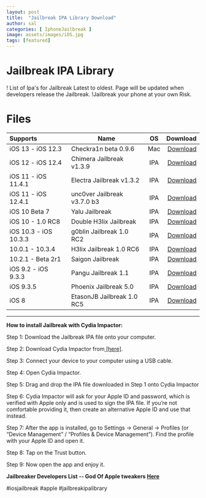 ```yaml
---
layout: post
title:  "Jailbreak IPA Library Download"
author: sal
categories: [ IphoneJailbreak ]
image: assets/images/iOS.jpg
tags: [featured]
---
```




# Jailbreak IPA Library

! List of Ipa's for Jailbreak Latest to oldest.  Page will be updated when developers release the Jailbreak. 
!Jailbreak your phone at your own Risk.


# Files

|Supports | Name          | OS         | Download  |			
|:-------- |----------------------------- |:-----------------------:| -------------------------:    |
|iOS 13 - iOS 12.3 | Checkra1n beta 0.9.6  | Mac   | [Download](http://www.mediafire.com/file/c6gks004epkf1gg/checkra1n_beta_0.9.6.dmg/file) |
|iOS 12 - iOS 12.4 | Chimera Jailbreak v1.3.9  | IPA   | [Download](http://www.mediafire.com/file/rup14fsx0s3ckjj/Chimera_v1.3.9-12.0-12.4.zip/file) |
|iOS 11 - iOS 11.4.1| Electra Jailbreak v1.3.2  | IPA   | [Download](http://www.mediafire.com/file/oselrxnn5hkb1d9/electra_v1.3.2.ipa/file) |
|iOS 11 - iOS 12.4.1| unc0ver Jailbreak v3.7.0 b3  | IPA| [Download](http://www.mediafire.com/file/ww86f1wv6fgijwu/unc0ver-v3.8.0.b1.ipa/file) |
|iOS 10 Beta 7 | Yalu Jailbreak  | IPA| [Download](http://www.mediafire.com/file/ud8i3nr7e4pr76q/yalu102.ipa/file) |
|iOS 10 - 1.0 RC8| Double H3lix Jailbreak  | IPA| [Download](http://www.mediafire.com/file/tpi7mgjtbop0dgy/doubleH3lix-RC8.ipa/file) |
|iOS 10.3 - iOS 10.3.3| g0blin Jailbreak 1.0 RC2 | IPA| [Download](http://www.mediafire.com/file/tmdu5s8vt5uv9bz/g0blin_rc2.ipa/file) |
|10.0.1 - 10.3.4| H3lix Jailbreak 1.0 RC6  | IPA| [Download](http://www.mediafire.com/file/ss952mm5sk6r2py/h3lix-RC6.ipa/file) |
|10.2.1 - Beta 2r1| Saigon Jailbreak  | IPA| [Download](http://www.mediafire.com/file/lruta337kxrs4um/Saigon_beta2.ipa/file) |
|iOS 9.2 - iOS 9.3.3| Pangu Jailbreak 1.1  | IPA| [Download](http://www.mediafire.com/file/g48tesenzlq6f5k/pangu_v1.1.ipa/file) |
|iOS 9.3.5 | Phoenix Jailbreak 5.0  | IPA| [Download](http://www.mediafire.com/file/w5miayuauf6pk4s/Phoenix5.ipa/file) |
|iOS 8 | EtasonJB Jailbreak 1.0 RC5  | IPA| [Download](http://www.mediafire.com/file/bpkgq1k38beelvc/etason.ipa/file) |

--------------------

**How to install Jailbreak with Cydia Impactor:**

Step 1: Download the  Jailbreak IPA file onto your computer.

Step 2: Download Cydia Impactor from[  \[here\]](http://www.cydiaimpactor.com/).

Step 3: Connect your device to your computer using a USB cable.

Step 4: Open Cydia Impactor.

Step 5: Drag and drop the IPA file downloaded in Step 1 onto Cydia Impactor

Step 6: Cydia Impactor will ask for your Apple ID and password, which is verified with Apple only and is used to sign the IPA file. If you’re not comfortable providing it, then create an alternative Apple ID and use that instead.

Step 7: After the app is installed, go to Settings -> General -> Profiles (or “Device Management” / “Profiles & Device Management”). Find the profile with your Apple ID and open it.

Step 8: Tap on the Trust button.

Step 9: Now open the app and enjoy it.


**Jailbreaker Developers List -- God Of Apple tweakers  [Here](https://en.wikipedia.org/wiki/IOS_jailbreaking)**

#iosjailbreak #apple #jailbreakipalibrary
